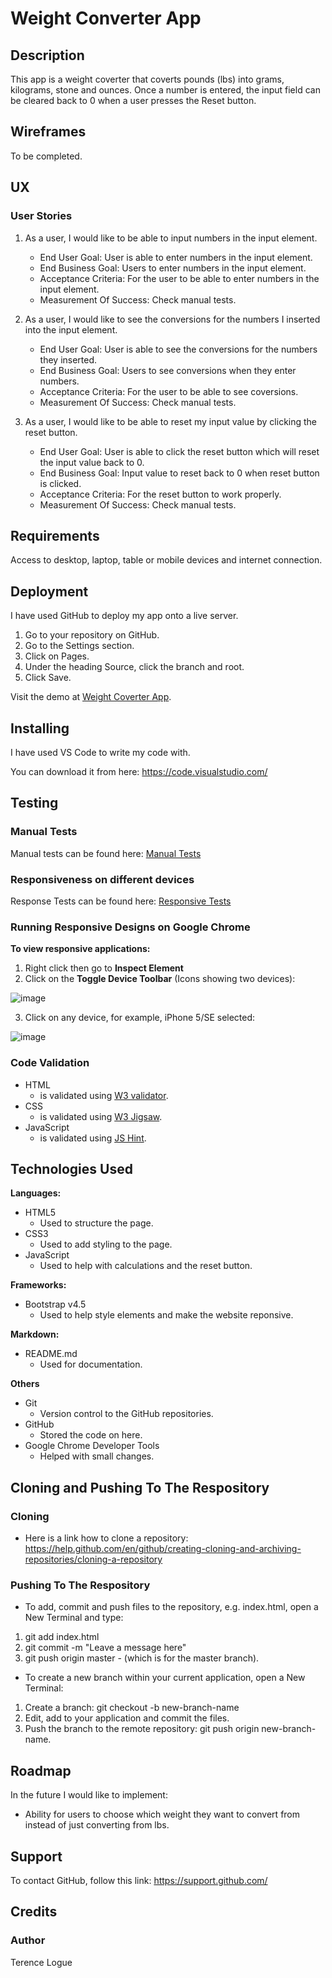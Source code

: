 # Weight Converter App

## Description

This app is a weight coverter that coverts pounds (lbs) into grams, kilograms, stone and ounces. Once a number is entered, the input field can be cleared back to 0 when a user presses the Reset button.

## Wireframes

To be completed.

## UX

### User Stories

1. As a user, I would like to be able to input numbers in the input element.

   - End User Goal: User is able to enter numbers in the input element.
   - End Business Goal: Users to enter numbers in the input element.
   - Acceptance Criteria: For the user to be able to enter numbers in the input element.
   - Measurement Of Success: Check manual tests.

2. As a user, I would like to see the conversions for the numbers I inserted into the input element.

   - End User Goal: User is able to see the conversions for the numbers they inserted.
   - End Business Goal: Users to see conversions when they enter numbers.
   - Acceptance Criteria: For the user to be able to see coversions.
   - Measurement Of Success: Check manual tests.

3. As a user, I would like to be able to reset my input value by clicking the reset button.
   - End User Goal: User is able to click the reset button which will reset the input value back to 0.
   - End Business Goal: Input value to reset back to 0 when reset button is clicked.
   - Acceptance Criteria: For the reset button to work properly.
   - Measurement Of Success: Check manual tests.

## Requirements

Access to desktop, laptop, table or mobile devices and internet connection.

## Deployment

I have used GitHub to deploy my app onto a live server.

1. Go to your repository on GitHub.
2. Go to the Settings section.
3. Click on Pages.
4. Under the heading Source, click the branch and root.
5. Click Save.

Visit the demo at [Weight Coverter App](https://terencecistudent.github.io/weight-converter-app/).

## Installing

I have used VS Code to write my code with.

You can download it from here: https://code.visualstudio.com/

## Testing

### Manual Tests

Manual tests can be found here: [Manual Tests](https://github.com/terencecistudent/weight-converter-app/blob/main/Tests/Manual_Tests.pdf)

### Responsiveness on different devices

Response Tests can be found here: [Responsive Tests](https://github.com/terencecistudent/weight-converter-app/blob/main/Tests/Responsiveness_Tests.pdf)

### Running Responsive Designs on Google Chrome

**To view responsive applications:**

1. Right click then go to **Inspect Element**
2. Click on the **Toggle Device Toolbar** (Icons showing two devices):

![image](https://user-images.githubusercontent.com/48124466/68051275-f2ebf500-fcde-11e9-8b3a-adc7abc16c5f.png)

3. Click on any device, for example, iPhone 5/SE selected:

![image](https://user-images.githubusercontent.com/48124466/68051467-5aa24000-fcdf-11e9-8666-d29f1afa8955.png)

### Code Validation

- HTML
  - is validated using [W3 validator](https://validator.w3.org/).
- CSS
  - is validated using [W3 Jigsaw](https://jigsaw.w3.org/css-validator/).
- JavaScript
  - is validated using [JS Hint](https://jshint.com/).

## Technologies Used

**Languages:**

- HTML5
  - Used to structure the page.
- CSS3
  - Used to add styling to the page.
- JavaScript
  - Used to help with calculations and the reset button.

**Frameworks:**

- Bootstrap v4.5
  - Used to help style elements and make the website reponsive.

**Markdown:**

- README.md
  - Used for documentation.

**Others**

- Git
  - Version control to the GitHub repositories.
- GitHub
  - Stored the code on here.
- Google Chrome Developer Tools
  - Helped with small changes.

## Cloning and Pushing To The Respository

### Cloning

- Here is a link how to clone a repository:
  https://help.github.com/en/github/creating-cloning-and-archiving-repositories/cloning-a-repository

### Pushing To The Respository

- To add, commit and push files to the repository, e.g. index.html, open a New Terminal and type:

1. git add index.html
2. git commit -m "Leave a message here"
3. git push origin master - (which is for the master branch).

- To create a new branch within your current application, open a New Terminal:

1. Create a branch: git checkout -b new-branch-name
2. Edit, add to your application and commit the files.
3. Push the branch to the remote repository: git push origin new-branch-name.

## Roadmap

In the future I would like to implement:

- Ability for users to choose which weight they want to convert from instead of just converting from lbs.

## Support

To contact GitHub, follow this link: https://support.github.com/

## Credits

### Author

Terence Logue
